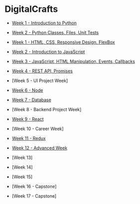 # DigitalCrafts 

- [Week 1 - Introduction to Python](/week1/index.md) 
- [Week 2 - Python Classes, Files, Unit Tests](week2/index.md)
- [Week 1 - HTML, CSS, Responsive Design, FlexBox](week3/index.md)
- [Week 2 - Introduction to JavaScript](week4/index.md)
- [Week 3 - JavaScript, HTML Manipulation, Events, Callbacks](week4/index.md)

- [Week 4 - REST API, Promises](week5/index.md) 
- [Week 5 - UI Project Week]
- [Week 6 - Node](week7/index.md)

- [Week 7 - Database](week8/index.md)

- [Week 8 - Backend Project Week]
- [Week 9 - React](week11/index.md)
- [Week 10 - Career Week]
- [Week 11 - Redux](week12/index.md)
- [Week 12 - Advanced Week](week13/index.md)
- [Week 13]
- [Week 14] 
- [Week 15] 
- [Week 16 - Capstone] 
- [Week 17 - Capstone] 

